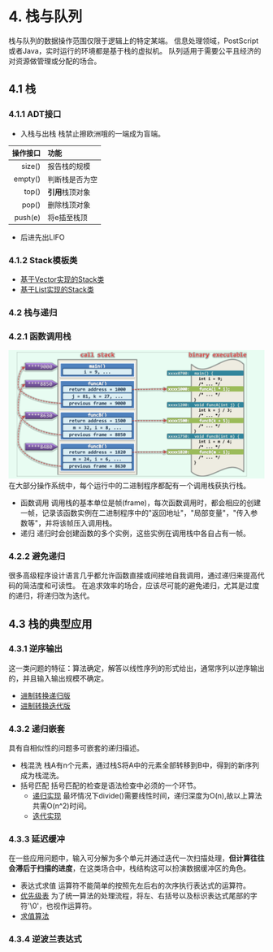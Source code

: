 # 4. 栈与队列
栈与队列的数据操作范围仅限于逻辑上的特定某端。
信息处理领域，PostScript或者Java，实时运行的环境都是基于栈的虚拟机。
队列适用于需要公平且经济的对资源做管理或分配的场合。
## 4.1 栈
### 4.1.1 ADT接口
- 入栈与出栈
  栈禁止擦欧洲哦的一端成为盲端。

|操作接口|功能|
|---:|:---|
|size()|报告栈的规模|
|empty()|判断栈是否为空|
|top()|**引用**栈顶对象|
|pop()|删除栈顶对象|
|push(e)|将e插至栈顶|

- 后进先出LIFO
### 4.1.2 Stack模板类
- [基于Vector实现的Stack类](code/Stack/Stack_vector.h)
- [基于List实现的Stack类](code/Stack/Stack_List.h)

### 4.2 栈与递归
### 4.2.1 函数调用栈
![](assets/mk2022-02-22-08-17-03.png)
在大部分操作系统中，每个运行中的二进制程序都配有一个调用栈获执行栈。
- 函数调用
  调用栈的基本单位是帧(frame)，每次函数调用时，都会相应的创建一帧，记录该函数实例在二进制程序中的"返回地址"，"局部变量"，"传入参数等"，并将该帧压入调用栈。
- 递归
  递归时会创建函数的多个实例，这些实例在调用栈中各自占有一帧。
### 4.2.2 避免递归
很多高级程序设计语言几乎都允许函数直接或间接地自我调用，通过递归来提高代码的简洁度和可读性。
在追求效率的场合，应该尽可能的避免递归，尤其是过度的递归，将递归改为迭代。
## 4.3 栈的典型应用
### 4.3.1 逆序输出
这一类问题的特征：算法确定，解答以线性序列的形式给出，通常序列以逆序输出的，并且输入输出规模不确定。
- [进制转换递归版](code/conversion_recursive/convert.cpp)
- [进制转换迭代版](code/conversion/convert.cpp)

### 4.3.2 递归嵌套
具有自相似性的问题多可嵌套的递归描述。
- 栈混洗
  栈A有n个元素，通过栈S将A中的元素全部转移到B中，得到的新序列成为栈混洗。
- 括号匹配
  括号匹配的检查是语法检查中必须的一个环节。
  - [递归实现](code/nest_recursive/nest.cpp)
    最坏情况下divide()需要线性时间，递归深度为O(n),故以上算法共需O(n^2)时间。
  - [迭代实现](code/next_stack/nest.cpp)
### 4.3.3 延迟缓冲
  在一些应用问题中，输入可分解为多个单元并通过迭代一次扫描处理，**但计算往往会滞后于扫描的进度**，在这类场合中，栈结构这可以扮演数据缓冲区的角色。
- 表达式求值
  运算符不能简单的按照先左后右的次序执行表达式的运算符。
- [优先级表](code/RPN/priority.h)
  为了统一算法的处理流程，将左、右括号以及标识表达式尾部的字符'\0'，也视作运算符。
- [求值算法](code/RPN/RPN.cpp)

### 4.3.4 逆波兰表达式